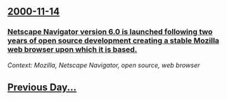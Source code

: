 ## [2000-11-14](/news/2000/11/14/index.md)

### [ Netscape Navigator version 6.0 is launched following two years of open source development creating a stable Mozilla web browser upon which it is based.](/news/2000/11/14/netscape-navigator-version-6-0-is-launched-following-two-years-of-open-source-development-creating-a-stable-mozilla-web-browser-upon-which.md)
_Context: Mozilla, Netscape Navigator, open source, web browser_

## [Previous Day...](/news/2000/11/13/index.md)

